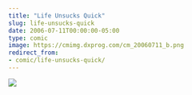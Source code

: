 ```yaml
---
title: "Life Unsucks Quick"
slug: life-unsucks-quick
date: 2006-07-11T00:00:00-05:00
type: comic
image: https://cmimg.dxprog.com/cm_20060711_b.png
redirect_from:
- comic/life-unsucks-quick/
---
```

[![](https://cmimg.dxprog.com/cm_20060711_b.png)](https://cmimg.dxprog.com/cm_20060711_b.png)



